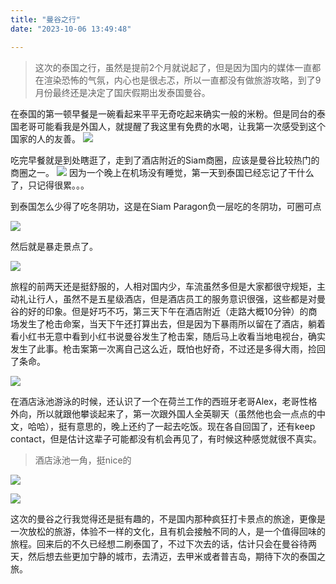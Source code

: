 ```yaml
---
title: "曼谷之行"
date: "2023-10-06 13:49:48"

---
```

> 这次的泰国之行，虽然是提前2个月就说起了，但是因为国内的媒体一直都在渲染恐怖的气氛，内心也是很忐忑，所以一直都没有做旅游攻略，到了9月份最终还是决定了国庆假期出发泰国曼谷。

在泰国的第一顿早餐是一碗看起来平平无奇吃起来确实一般的米粉。但是同台的泰国老哥可能看我是外国人，就提醒了我这里有免费的水喝，让我第一次感受到这个国家的人的友善。
![](https://cdn.jsdelivr.net/gh/hinhinlaw/blog@main/assets/images/travel/Bangkok/1.JPG)

吃完早餐就是到处瞎逛了，走到了酒店附近的Siam商圈，应该是曼谷比较热门的商圈之一。
![](https://cdn.jsdelivr.net/gh/hinhinlaw/blog@main/assets/images/travel/Bangkok/2.JPG)
因为一个晚上在机场没有睡觉，第一天到泰国已经忘记了干什么了，只记得很累。。。



到泰国怎么少得了吃冬阴功，这是在Siam Paragon负一层吃的冬阴功，可圈可点

![](https://cdn.jsdelivr.net/gh/hinhinlaw/blog@main/assets/images/travel/Bangkok/3.JPG)



然后就是暴走景点了。

![](https://cdn.jsdelivr.net/gh/hinhinlaw/blog@main/assets/images/travel/Bangkok/4.JPG)



旅程的前两天还是挺舒服的，人相对国内少，车流虽然多但是大家都很守规矩，主动礼让行人，虽然不是五星级酒店，但是酒店员工的服务意识很强，这些都是对曼谷的好的印象。但是好巧不巧，第三天下午在酒店附近（走路大概10分钟）的商场发生了枪击命案，当天下午还打算出去，但是因为下暴雨所以留在了酒店，躺着看小红书无意中看到小红书说曼谷发生了枪击案，随后马上收看当地电视台，确实发生了此事。枪击案第一次离自己这么近，既怕也好奇，不过还是多得大雨，捡回了条命。

![](https://cdn.jsdelivr.net/gh/hinhinlaw/blog@main/assets/images/travel/Bangkok/5.jpeg)



在酒店泳池游泳的时候，还认识了一个在荷兰工作的西班牙老哥Alex，老哥性格外向，所以就跟他攀谈起来了，第一次跟外国人全英聊天（虽然他也会一点点的中文，哈哈），挺有意思的，晚上还约了一起去吃饭。现在各自回国了，还有keep contact，但是估计这辈子可能都没有机会再见了，有时候这种感觉就很不真实。

> 酒店泳池一角，挺nice的

![](https://cdn.jsdelivr.net/gh/hinhinlaw/blog@main/assets/images/travel/Bangkok/6.JPG)

![](https://cdn.jsdelivr.net/gh/hinhinlaw/blog@main/assets/images/travel/Bangkok/7.JPG)



这次的曼谷之行我觉得还是挺有趣的，不是国内那种疯狂打卡景点的旅途，更像是一次放松的旅游，体验不一样的文化，且有机会接触不同的人，是一个值得回味的旅程。回来后的不久已经想二刷泰国了，不过下次去的话，估计只会在曼谷待两天，然后想去些更加宁静的城市，去清迈，去甲米或者普吉岛，期待下次的泰国之旅。

